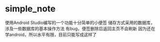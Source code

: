 # simple_note
使用Android Studio编写的一个功能十分简单的小便签
储存方式采用的数据库，涉及一些数据库的基本操作方法
有bug，便签删除后返回主页不会刷新
因为还在学android，所以水平有限，目前只能写成这样了
